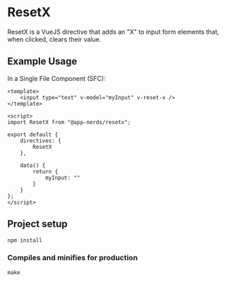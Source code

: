 # ResetX

ResetX is a VueJS directive that adds an "X" to input form elements
that, when clicked, clears their value.

## Example Usage
In a Single File Component (SFC):

```vue
<template>
	<input type="text" v-model="myInput" v-reset-x />
</template>

<script>
import ResetX from "@app-nerds/resetx";

export default {
	directives: {
		ResetX
	},

	data() {
		return {
			myInput: ""
		}
	}
};
</script>
```

## Project setup
```
npm install
```

### Compiles and minifies for production
```
make
```
